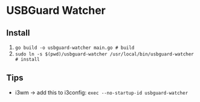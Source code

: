 # USBGuard Watcher

## Install
1. `go build -o usbguard-watcher main.go # build`
1. `sudo ln -s $(pwd)/usbguard-watcher /usr/local/bin/usbguard-watcher # install`

## Tips
- i3wm -> add this to i3config: `exec --no-startup-id usbguard-watcher`
